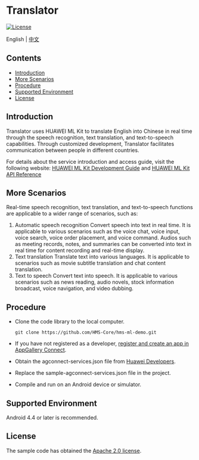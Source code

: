 # Translator
[![License](https://img.shields.io/badge/Docs-hmsguides-brightgreen)](https://developer.huawei.com/consumer/en/doc/development/HMS-Guides/ml-introduction-4)

English | [中文](https://github.com/HMS-Core/hms-ml-demo/blob/master/TranslatorKotlin/README_ZH.md)
## Contents

 * [Introduction](#introduction)
 * [More Scenarios](#more-scenarios)
 * [Procedure](#procedure)
 * [Supported Environment](#supported-environment)
 * [License](#license)


## Introduction
Translator uses HUAWEI ML Kit to translate English into Chinese in real time through the speech recognition, text translation, and text-to-speech capabilities. Through customized development, Translator facilitates communication between people in different countries.

For details about the service introduction and access guide, visit the following website:
[HUAWEI ML Kit Development Guide](https://developer.huawei.com/consumer/en/doc/development/HMS-Guides/ml-introduction-4)
and [HUAWEI ML Kit API Reference](https://developer.huawei.com/consumer/en/doc/development/HMS-References/MLRemoteTranslator-4)

## More Scenarios
Real-time speech recognition, text translation, and text-to-speech functions are applicable to a wider range of scenarios, such as:
1. Automatic speech recognition
Convert speech into text in real time. It is applicable to various scenarios such as the voice chat, voice input, voice search, voice order placement, and voice command. Audios such as meeting records, notes, and summaries can be converted into text in real time for content recording and real-time display.
2. Text translation
Translate text into various languages. It is applicable to scenarios such as movie subtitle translation and chat content translation.
3. Text to speech
Convert text into speech. It is applicable to various scenarios such as news reading, audio novels, stock information broadcast, voice navigation, and video dubbing.

## Procedure
 - Clone the code library to the local computer.

       git clone https://github.com/HMS-Core/hms-ml-demo.git

 - If you have not registered as a developer, [register and create an app in AppGallery Connect](https://developer.huawei.com/consumer/en/doc/start/10115).
 - Obtain the agconnect-services.json file from [Huawei Developers](https://developer.huawei.com/consumer/en/doc/development/HMS-Guides/ml-add-agc).
 - Replace the sample-agconnect-services.json file in the project.
 - Compile and run on an Android device or simulator.

## Supported Environment
Android 4.4 or later is recommended.

## License
The sample code has obtained the [Apache 2.0 license](http://www.apache.org/licenses/LICENSE-2.0).
